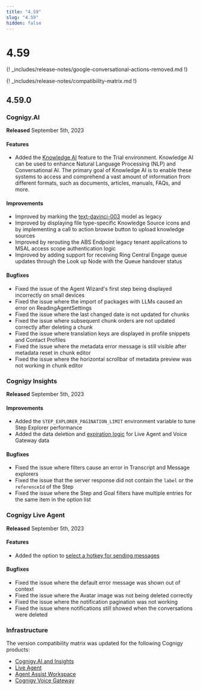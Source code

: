```yaml
---
title: "4.59"
slug: "4.59"
hidden: false
---
```


# 4.59

{! _includes/release-notes/google-conversational-actions-removed.md !}

{! _includes/release-notes/compatibility-matrix.md !}

## 4.59.0

### Cognigy.AI

**Released** September 5th, 2023

#### Features

- Added the [Knowledge AI](../ai/knowledge-ai/overview.md) feature to the Trial environment. Knowledge AI can be used to enhance Natural Language Processing (NLP) and Conversational AI. The primary goal of Knowledge AI is to enable these systems to access and comprehend a vast amount of information from different formats, such as documents, articles, manuals, FAQs, and more.

#### Improvements

- Improved by marking the [text-davinci-003](../ai/resources/build/llm.md) model as legacy
- Improved by displaying file type-specific Knowledge Source icons and by implementing a call to action browse button to upload knowledge sources
- Improved by rerouting the ABS Endpoint legacy tenant applications to MSAL access scope authentication logic
- Improved by adding support for receiving Ring Central Engage queue updates through the Look up Node with the Queue handover status

#### Bugfixes

- Fixed the issue of the Agent Wizard's first step being displayed incorrectly on small devices
- Fixed the issue where the import of packages with LLMs  caused an error on ReadingAgentSettings
- Fixed the issue where the last changed date is not updated for chunks
- Fixed the issue where subsequent chunk orders are not updated correctly after deleting a chunk
- Fixed the issue where translation keys are displayed in profile snippets and Contact Profiles
- Fixed the issue where the metadata error message is still visible after metadata reset in chunk editor
- Fixed the issue where the horizontal scrollbar of metadata preview was not working in chunk editor

### Cognigy Insights

**Released** September 5th, 2023

#### Improvements

- Added the `STEP_EXPLORER_PAGINATION_LIMIT` environment variable to tune Step Explorer performance
- Added the data deletion and [expiration logic](../insights/ttl.md) for Live Agent and Voice Gateway data

#### Bugfixes

- Fixed the issue where filters cause an error in Transcript and Message explorers
- Fixed the issue that the server response did not contain the `label` or the `referenceId` of the Step
- Fixed the issue where the Step and Goal filters have multiple entries for the same item in the option list

### Cognigy Live Agent

**Released** September 5th, 2023

#### Features

- Added the option to [select a hotkey for sending messages](../live-agent/profile-settings.md#hotkey-to-send-messages)

#### Bugfixes

- Fixed the issue where the default error message was shown out of context
- Fixed the issue where the Avatar image was not being deleted correctly
- Fixed the issue where the notification pagination was not working
- Fixed the issue where notifications still showed when the conversations were deleted

### Infrastructure

The version compatibility matrix was updated for the following Cognigy products:

- [Cognigy.AI and Insights](../ai/installation/version-compatibility-matrix.md)
- [Live Agent](../live-agent/installation/deployment/version-compatibility-matrix.md)
- [Agent Assist Workspace](../agent-assist/installation/version-compatibility-matrix.md)
- [Cognigy Voice Gateway](../voicegateway/installation/version-compatibility-matrix.md)